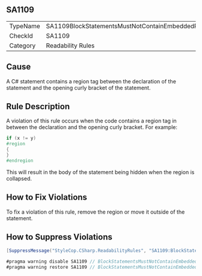 ﻿## SA1109

<table>
<tr>
  <td>TypeName</td>
  <td>SA1109BlockStatementsMustNotContainEmbeddedRegions</td>
</tr>
<tr>
  <td>CheckId</td>
  <td>SA1109</td>
</tr>
<tr>
  <td>Category</td>
  <td>Readability Rules</td>
</tr>
</table>

## Cause

A C# statement contains a region tag between the declaration of the statement and the opening curly bracket of the statement.

## Rule Description

A violation of this rule occurs when the code contains a region tag in between the declaration and the opening curly bracket. For example:

```csharp
if (x != y)
#region
{
}
#endregion
```

This will result in the body of the statement being hidden when the region is collapsed.

## How to Fix Violations

To fix a violation of this rule, remove the region or move it outside of the statement.

## How to Suppress Violations

```csharp
[SuppressMessage("StyleCop.CSharp.ReadabilityRules", "SA1109:BlockStatementsMustNotContainEmbeddedRegions", Justification = "Reviewed.")]
```

```csharp
#pragma warning disable SA1109 // BlockStatementsMustNotContainEmbeddedRegions
#pragma warning restore SA1109 // BlockStatementsMustNotContainEmbeddedRegions
```
